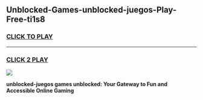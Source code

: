
## Unblocked-Games-unblocked-juegos-Play-Free-ti1s8
<h3>
<a href="https://premium76.site?title=unblocked-juegos&ref=18A1">CLICK TO PLAY</a></h3>
<hr>

<h3>
<a href="https://premium76.site?title=unblocked-juegos&ref=18A1">CLICK 2 PLAY</a>
  
</h3>

<a href="https://premium76.site?title=unblocked-juegos&ref=18A1"><img src="https://clearcache.store/games.png"></a>


**unblocked-juegos games unblocked: Your Gateway to Fun and Accessible Online Gaming**
